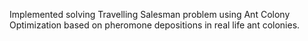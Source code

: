 Implemented solving Travelling Salesman problem using Ant Colony Optimization based on pheromone depositions in real life ant colonies.
